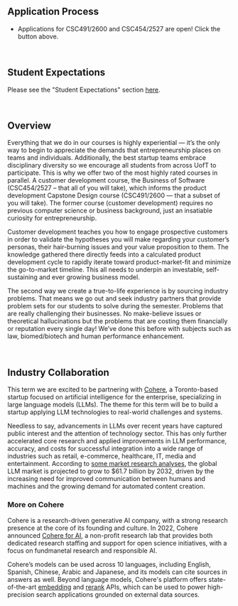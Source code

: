 ## Application Process

- Applications for CSC491/2600 and CSC454/2527 are open! Click the button above.

<br>

## Student Expectations

Please see the "Student Expectations" section [here](/student-courses).

<br>

## Overview

Everything that we do in our courses is highly experiential — it’s the only way to begin to appreciate the demands that entrepreneurship places on teams and individuals. Additionally, the best startup teams embrace disciplinary diversity so we encourage all students from across UofT to participate. This is why we offer two of the most highly rated courses in parallel. A customer development course, the Business of Software (CSC454/2527 – that all of you will take), which informs the product development Capstone Design course (CSC491/2600 — that a subset of you will take). The former course (customer development) requires no previous computer science or business background, just an insatiable curiosity for entrepreneurship. 

Customer development teaches you how to engage prospective customers in order to validate the hypotheses you will make regarding your customer’s personas, their hair-burning issues and your value proposition to them. The knowledge gathered there directly feeds into a calculated product development cycle to rapidly iterate toward product-market-fit and minimize the go-to-market timeline. This all needs to underpin an investable, self-sustaining and ever growing business model.

The second way we create a true-to-life experience is by sourcing industry problems. That means we go out and seek industry partners that provide problem sets for our students to solve during the semester. Problems that are really challenging their businesses. No make-believe issues or theoretical hallucinations but the problems that are costing them financially or reputation every single day!  We’ve done this before with subjects such as law, biomed/biotech and human performance enhancement.

<br>

## Industry Collaboration

This term we are excited to be partnering with [Cohere](https://cohere.com/), a Toronto-based startup focused on artificial intelligence for the enterprise, specializing in large language models (LLMs). The theme for this term will be to build a startup applying LLM technologies to real-world challenges and systems.

Needless to say, advancements in LLMs over recent years have captured public interest and the attention of technology sector. This has only further accelerated core research and applied improvements in LLM performance, accuracy, and costs for successful integration into a wide range of industries such as retail, e-commerce, healthcare, IT, media and entertainment. According to [some market research analyses](https://www.polarismarketresearch.com/press-releases/large-language-model-llm-market#:~:text=%7C%20CAGR%3A%2032.1%25-,Large%20Language%20Model%20(LLM)%20Market%20Size%20Worth%20%2461.74%20Billion%20by,study%20by%20Polaris%20Market%20Research.), the global LLM market is projected to grow to $61.7 billion by 2032, driven by the increasing need for improved communication between humans and machines and the growing demand for automated content creation. 

### More on Cohere

Cohere is a research-driven generative AI company, with a strong research presence at the core of its founding and culture. In 2022, Cohere announced [Cohere for AI](https://cohere.com/research), a non-profit research lab that provides both dedicated research staffing and support for open science initiatives, with a focus on fundmanetal research and responsible AI.

Cohere’s models can be used across 10 languages, including English, Spanish, Chinese, Arabic and Japanese, and its models can cite sources in answers as well. Beyond language models, Cohere's platform offers state-of-the-art [embedding](https://cohere.com/embeddings) and [rerank](https://cohere.com/rerank) APIs, which can be used to power high-precision search applications grounded on external data sources.